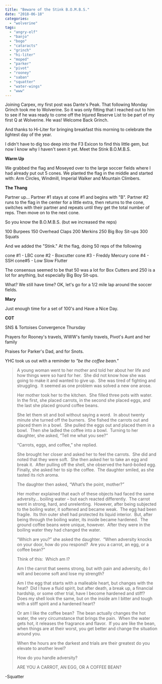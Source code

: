 ```yaml
---
title: "Beware of the Stink B.O.M.B.S."
date: "2018-06-18"
categories: 
  - "wolverine"
tags: 
  - "angry-elf"
  - "banjo"
  - "bogo"
  - "cataracts"
  - "grinch"
  - "hi-liter"
  - "moped"
  - "parker"
  - "pivot"
  - "rooney"
  - "saban"
  - "squatter"
  - "water-wings"
  - "www"
---
```


Joining Carpex, my first post was Dante's Peak. That following Monday Grinch took me to Wolverine. So it was only fitting that I reached out to him to see if he was ready to come off the Injured Reserve List to be part of my first Q at Wolverine. He was! Welcome Back Grinch.

And thanks to Hi-Liter for bringing breakfast this morning to celebrate the lightest day of the year.

I didn't have to dig too deep into the F3 Exicon to find this little gem, but now I know why I haven't seen it yet. Meet the Stink B.O.M.B.S.

**Warm Up**

We grabbed the flag and Moseyed over to the large soccer fields where I had already put out 5 cones. We planted the flag in the middle and started with: Arm Circles, Windmill, Imperial Walker and Mountain Climbers.

**The Thang**

Partner up... Partner #1 stays at cone #1 and begins with "B". Partner #2 runs to the flag in the center for a little extra, then returns to the cone, switches with their partner and repeats until they get the total number of reps. Then move on to the next cone.

So you know the B.O.M.B.S. (but we increased the reps)

100 Burpees 150 Overhead Claps 200 Merkins 250 Big Boy Sit-ups 300 Squats

And we added the "Stink." At the flag, doing 50 reps of the following

cone #1 - LBC cone #2 - Boxcutter cone #3 - Freddy Mercury cone #4 - SSH cone#5 - Low Slow Flutter

The consensus seemed to be that 50 was a lot for Box Cutters and 250 is a lot for anything, but especially Big Boy Sit-ups.

What? We still have time? OK, let's go for a 1/2 mile lap around the soccer fields.

**Mary**

Just enough time for a set of 100's and Have a Nice Day.

**COT**

SNS & Tortoises Convergence Thursday

Prayers for Rooney's travels, WWW's family travels, Pivot's Aunt and her family

Praises for Parker's Dad, and for Snots.

YHC took us out with a reminder to _"be the coffee bean."_

> A young woman went to her mother and told her about her life and how things were so hard for her.  She did not know how she was going to make it and wanted to give up.  She was tired of fighting and struggling.  It seemed as one problem was solved a new one arose.
> 
> Her mother took her to the kitchen.  She filled three pots with water.  In the first, she placed carrots, in the second she placed eggs, and the last she placed ground coffee beans.
> 
> She let them sit and boil without saying a word.  In about twenty minute she turned off the burners.  She fished the carrots out and placed them in a bowl.  She pulled the eggs out and placed them in a bowl.  Then she ladled the coffee into a bowl.  Turning to her daughter, she asked, “Tell me what you see?”
> 
> “Carrots, eggs, and coffee,” she replied.
> 
> She brought her closer and asked her to feel the carrots.  She did and noted that they were soft.  She then asked her to take an egg and break it.  After pulling off the shell, she observed the hard-boiled egg.  Finally, she asked her to sip the coffee.  The daughter smiled, as she tasted its rich aroma.
> 
> The daughter then asked, “What’s the point, mother?”
> 
> Her mother explained that each of these objects had faced the same adversity… boiling water – but each reacted differently.  The carrot went in strong, hard, and unrelenting.  However, after being subjected to the boiling water, it softened and became weak.  The egg had been fragile.  Its thin outer shell had protected its liquid interior.  But, after being through the boiling water, its inside became hardened.  The ground coffee beans were unique, however.  After they were in the boiling water they had changed the water.
> 
> “Which are you?” she asked the daughter.  “When adversity knocks on your door, how do you respond?  Are you a carrot, an egg, or a coffee bean?”
> 
> Think of this:  Which am I?
> 
> Am I the carrot that seems strong, but with pain and adversity, do I wilt and become soft and lose my strength?
> 
> Am I the egg that starts with a malleable heart, but changes with the heat?  Did I have a fluid spirit, but after death, a break up, a financial hardship, or some other trial, have I become hardened and stiff?  Does my shell look the same, but on the inside am I bitter and tough with a stiff spirit and a hardened heart?
> 
> Or am I like the coffee bean?  The bean actually changes the hot water, the very circumstance that brings the pain.  When the water gets hot, it releases the fragrance and flavor.  If you are like the bean, when things are at their worst, you get better and change the situation around you.
> 
> When the hours are the darkest and trials are their greatest do you elevate to another level?
> 
> How do you handle adversity?
> 
> ARE YOU A CARROT, AN EGG, OR A COFFEE BEAN?

\-Squatter

